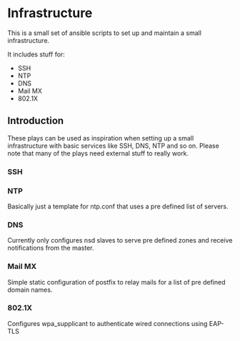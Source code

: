 # Infrastructure
This is a small set of ansible scripts to set up and maintain a small infrastructure.

It includes stuff for:
- SSH
- NTP
- DNS
- Mail MX
- 802.1X

## Introduction
These plays can be used as inspiration when setting up a small infrastructure with 
basic services like SSH, DNS, NTP and so on. Please note that many of the plays need
external stuff to really work.

### SSH


### NTP
Basically just a template for ntp.conf that uses a pre defined list of servers.

### DNS
Currently only configures nsd slaves to serve pre defined zones and receive notifications from the master.

### Mail MX
Simple static configuration of postfix to relay mails for a list of pre defined domain names.

### 802.1X
Configures wpa_supplicant to authenticate wired connections using EAP-TLS

